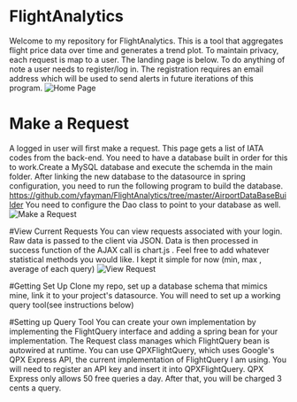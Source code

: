 # FlightAnalytics
Welcome to my repository for FlightAnalytics. This is a tool that aggregates flight price data
over time and generates a trend plot. To maintain privacy, each request is map to a user. The landing 
page is below. To do anything of note a user needs to register/log in. The registration requires an
email address which will be used to send alerts in future iterations of this program.
![Home Page](/..//screenshots/screenshots/fa1.png?raw=true "Landing Page")

# Make a Request
A logged in user will first make a request. This page gets a list of IATA codes from the back-end. You need
to have a database built in order for this to work.Create a MySQL database and execute the schemda in the 
main folder. After linking the new database to the datasource in spring configuration, you need to run the 
following program to build the database. https://github.com/yfayman/FlightAnalytics/tree/master/AirportDataBaseBuilder
You need to configure the Dao class to point to your database as well.
![Make a Request](/..//screenshots/screenshots/fa2.png?raw=true "Make Request")

#View Current Requests
You can view requests associated with your login. Raw data is passed to the client via JSON. Data is then processed
in success function of the AJAX call is chart.js . Feel free to add whatever statistical methods you would like. 
I kept it simple for now (min, max , average of each query)
![View Request](/..//screenshots/screenshots/fa3.png?raw=true "View Request")

#Getting Set Up
Clone my repo, set up a database schema that mimics mine, link it to your project's datasource. You will need to set up
a working query tool(see instructions below)

#Setting up Query Tool
You can create your own implementation by implementing the FlightQuery interface and adding a spring bean for your implementation.
The Request class manages which FlightQuery bean is autowired at runtime. You can use QPXFlightQuery, which uses Google's QPX Express API,
the current implementation of FlightQuery I am using. You will need to register an API key and insert it into QPXFlightQuery. 
QPX Express only allows 50 free queries a day. After that, you will be charged 3 cents a query.
